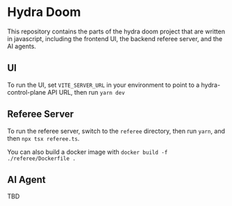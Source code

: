 # Hydra Doom

This repository contains the parts of the hydra doom project that are written in javascript, including the frontend UI, the backend referee server, and the AI agents.

## UI

To run the UI, set `VITE_SERVER_URL` in your environment to point to a hydra-control-plane API URL, then run `yarn dev`

## Referee Server

To run the referee server, switch to the `referee` directory, then run `yarn`, and then `npx tsx referee.ts`.

You can also build a docker image with `docker build -f ./referee/Dockerfile .`

## AI Agent

TBD
